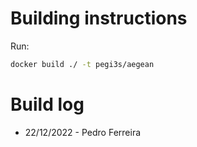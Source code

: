 # Building instructions

Run:

```bash
docker build ./ -t pegi3s/aegean
```

# Build log

- 22/12/2022 - Pedro Ferreira
